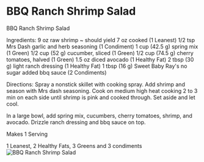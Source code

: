 # BBQ Ranch Shrimp Salad

BBQ Ranch Shrimp Salad 

Ingredients:
9 oz raw shrimp ~ should yield 7 oz cooked (1 Leanest)
1/2 tsp Mrs Dash garlic and herb seasoning (1 Condiment)
1 cup (42.5 g) spring mix (1 Green)
1/2 cup (52 g) cucumber, sliced (1 Green)
1/2 cup (74.5 g) cherry tomatoes, halved (1 Green)
1.5 oz diced avocado (1 Healthy Fat)
2 tbsp (30 g) light ranch dressing (1 Healthy Fat)
1 tbsp (16 g) Sweet Baby Ray's no sugar added bbq sauce (2 Condiments) 

Directions:
Spray a nonstick skillet with cooking spray. Add shrimp and season with Mrs dash seasoning. Cook on medium high heat cooking 2 to 3 min on each side until shrimp is pink and cooked through. Set aside and let cool.

In a large bowl, add spring mix, cucumbers, cherry tomatoes, shrimp, and avocado. Drizzle ranch dressing and bbq sauce on top.

Makes 1 Serving

1 Leanest, 2 Healthy Fats, 3 Greens and 3 condiments
![BBQ Ranch Shrimp Salad](images/BBQ%20Ranch%20Shrimp%20Salad.png)

